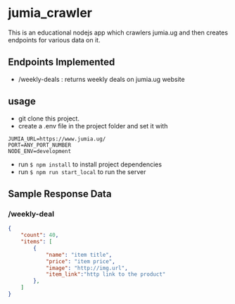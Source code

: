 # jumia_crawler
This is an educational nodejs app which crawlers jumia.ug and then creates endpoints for various data on it.

## Endpoints Implemented
- /weekly-deals : returns weekly deals on jumia.ug website

## usage
- git clone this project.
- create a .env file in the project folder and set it with

```
JUMIA_URL=https://www.jumia.ug/
PORT=ANY_PORT_NUMBER
NODE_ENV=development
```

- run `$ npm install` to install project dependencies
- run `$ npm run start_local` to run the server

## Sample Response Data

### /weekly-deal
```JSON
{
    "count": 40,
    "items": [
        {
            "name": "item title",
            "price": "item price",
            "image": "http://img.url",
            "item_link":"http link to the product"
        },
    ]
}

```